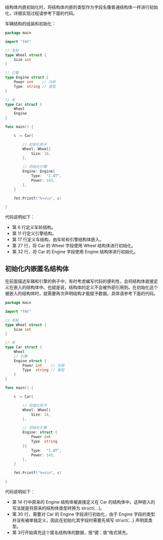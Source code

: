 结构体内嵌初始化时，将结构体内嵌的类型作为字段名像普通结构体一样进行初始化，详细实现过程请参考下面的代码。

车辆结构的组装和初始化：

```go
package main

import "fmt"

// 车轮
type Wheel struct {
    Size int
}

// 引擎
type Engine struct {
    Power int    // 功率
    Type  string // 类型
}

// 车
type Car struct {
    Wheel
    Engine
}

func main() {

    c := Car{

        // 初始化轮子
        Wheel: Wheel{
            Size: 18,
        },

        // 初始化引擎
        Engine: Engine{
            Type:  "1.4T",
            Power: 143,
        },
    }

    fmt.Printf("%+v\n", c)

}
```

代码说明如下：

- 第 6 行定义车轮结构。
- 第 11 行定义引擎结构。
- 第 17 行定义车结构，由车轮和引擎结构体嵌入。
- 第 27 行，将 Car 的 Wheel 字段使用 Wheel 结构体进行初始化。
- 第 32 行，将 Car 的 Engine 字段使用 Engine 结构体进行初始化。

## 初始化内嵌匿名结构体

在前面描述车辆和引擎的例子中，有时考虑编写代码的便利性，会将结构体直接定义在嵌入的结构体中。也就是说，结构体的定义不会被外部引用到。在初始化这个被嵌入的结构体时，就需要再次声明结构才能赋予数据。具体请参考下面的代码。

```go
package main

import "fmt"

// 车轮
type Wheel struct {
    Size int
}

// 车
type Car struct {
    Wheel
    // 引擎
    Engine struct {
        Power int    // 功率
        Type  string // 类型
    }
}

func main() {

    c := Car{

        // 初始化轮子
        Wheel: Wheel{
            Size: 18,
        },

        // 初始化引擎
        Engine: struct {
            Power int
            Type  string
        }{
            Type:  "1.4T",
            Power: 143,
        },
    }

    fmt.Printf("%+v\n", c)

}
```

代码说明如下：

- 第 14 行中原来的 Engine 结构体被直接定义在 Car 的结构体中。这种嵌入的写法就是将原来的结构体类型转换为 struct{…}。
- 第 30 行，需要对 Car 的 Engine 字段进行初始化，由于 Engine 字段的类型并没有被单独定义，因此在初始化其字段时需要先填写 struct{…} 声明其类型。
- 第 3行开始填充这个匿名结构体的数据，按“键：值”格式填充。